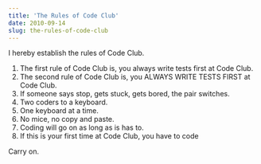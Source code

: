```yaml
---
title: 'The Rules of Code Club'
date: 2010-09-14
slug: the-rules-of-code-club
---
```


I hereby establish the rules of Code Club.

1. The first rule of Code Club is, you always write tests first at Code Club.
2. The second rule of Code Club is, you ALWAYS WRITE TESTS FIRST at Code Club.
3. If someone says stop, gets stuck, gets bored, the pair switches.
4. Two coders to a keyboard.
5. One keyboard at a time.
6. No mice, no copy and paste.
7. Coding will go on as long as is has to.
8. If this is your first time at Code Club, you have to code

Carry on.
